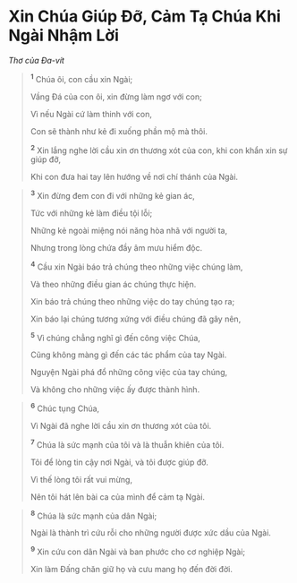 # Xin Chúa Giúp Ðỡ, Cảm Tạ Chúa Khi Ngài Nhậm Lời
*Thơ của Ða-vít*

> <sup><b>1</b></sup> Chúa ôi, con cầu xin Ngài;
> 
> Vầng Ðá của con ôi, xin đừng làm ngơ với con;
> 
> Vì nếu Ngài cứ làm thinh với con,
> 
> Con sẽ thành như kẻ đi xuống phần mộ mà thôi.
> 
> <sup><b>2</b></sup> Xin lắng nghe lời cầu xin ơn thương xót của con, khi con khẩn xin sự giúp đỡ,
> 
> Khi con đưa hai tay lên hướng về nơi chí thánh của Ngài.
>


> <sup><b>3</b></sup> Xin đừng đem con đi với những kẻ gian ác,
> 
> Tức với những kẻ làm điều tội lỗi;
> 
> Những kẻ ngoài miệng nói năng hòa nhã với người ta,
> 
> Nhưng trong lòng chứa đầy âm mưu hiểm độc.
> 
> <sup><b>4</b></sup> Cầu xin Ngài báo trả chúng theo những việc chúng làm,
> 
> Và theo những điều gian ác chúng thực hiện.
> 
> Xin báo trả chúng theo những việc do tay chúng tạo ra;
> 
> Xin báo lại chúng tương xứng với điều chúng đã gây nên,
> 
> <sup><b>5</b></sup> Vì chúng chẳng nghĩ gì đến công việc Chúa,
> 
> Cũng không màng gì đến các tác phẩm của tay Ngài.
> 
> Nguyện Ngài phá đổ những công việc của tay chúng,
> 
> Và không cho những việc ấy được thành hình.
>


> <sup><b>6</b></sup> Chúc tụng Chúa,
> 
> Vì Ngài đã nghe lời cầu xin ơn thương xót của tôi.
> 
> <sup><b>7</b></sup> Chúa là sức mạnh của tôi và là thuẫn khiên của tôi.
> 
> Tôi để lòng tin cậy nơi Ngài, và tôi được giúp đỡ.
> 
> Vì thế lòng tôi rất vui mừng,
> 
> Nên tôi hát lên bài ca của mình để cảm tạ Ngài.
>


> <sup><b>8</b></sup> Chúa là sức mạnh của dân Ngài;
> 
> Ngài là thành trì cứu rỗi cho những người được xức dầu của Ngài.
> 
> <sup><b>9</b></sup> Xin cứu con dân Ngài và ban phước cho cơ nghiệp Ngài;
> 
> Xin làm Ðấng chăn giữ họ và cưu mang họ đến đời đời.
>

